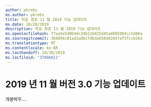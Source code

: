 ```yaml
---
author: pkrebs
ms.author: pkrebs
title: 학습 경로 11 월 2019 기능 업데이트
ms.date: 10/20/2019
description: 학습 경로 11 월 2019 기능 업데이트
ms.openlocfilehash: f7aa5e540b9dc34b12d425d45ad885984cc5d86a
ms.sourcegitcommit: 3b8896c81ad2adbcfdbda658482847af5fccb264
ms.translationtype: MT
ms.contentlocale: ko-KR
ms.lasthandoff: 10/30/2019
ms.locfileid: "37886611"
---
```

# <a name="november-2019-version-30-feature-updates"></a>2019 년 11 월 버전 3.0 기능 업데이트
개봉박두....


